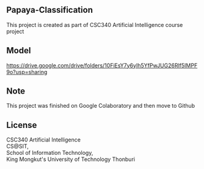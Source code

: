 ## Papaya-Classification
   This project is created as part of CSC340 Artificial Intelligence course project
   
## Model
   https://drive.google.com/drive/folders/10FiEsY7y6yIh5YfPwJUG26Rlf5IMPF9o?usp=sharing

## Note
   This project was finished on Google Colaboratory and then move to Github
## License
   CSC340 Artificial Intelligence <br>
   CS@SIT, <br>
   School of Information Technology, <br>
   King Mongkut's University of Technology Thonburi
